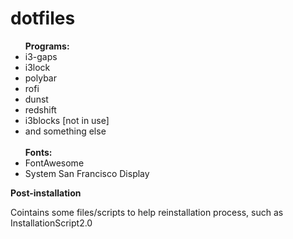 # dotfiles
<ul>
  <lh><b>Programs:</b></lh>
  <li>i3-gaps</li>
  <li>i3lock</li>
  <li>polybar</li>
  <li>rofi</li>
  <li>dunst</li>
  <li>redshift</li>
  <li>i3blocks [not in use]</li>
  <li>and something else</li>
<br>
<lh><b>Fonts:</b></lh>
<li>FontAwesome</li>
<li>System San Francisco Display</li>
</ul>

<b>Post-installation</b>
<p>Cointains some files/scripts to help reinstallation process, such as InstallationScript2.0</p>
